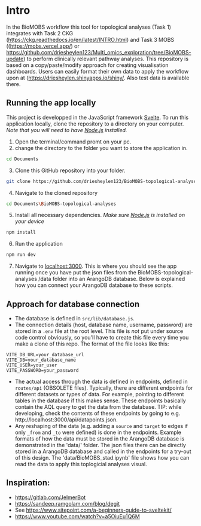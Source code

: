 # Intro
In the BioMOBS workflow this tool for topological analyses (Task 1) integrates with Task 2 CKG (https://ckg.readthedocs.io/en/latest/INTRO.html) and Task 3 MOBS ((https://mobs.vercel.app/) or https://github.com/driesheylen123/Multi_omics_exploration/tree/BioMOBS-update) to perform clinically relevant pathway analyses. This repository is based on a copy/paste/modify approach for creating visualisation dashboards. Users can easily format their own data to apply the workflow upon at (https://driesheylen.shinyapps.io/shiny/. Also test data is available there.
## Running the app locally
This project is developped in the JavaScript framework [Svelte](https://svelte.dev). To run this application locally, clone the repository to a directory on your computer. *Note that you will need to have [Node.js](https://nodejs.org) installed.*

1. Open the terminal/command promt on your pc.
2. change the directory to the folder you want to store the application in.
```bash
cd Documents
```
3. Clone this GitHub repository into your folder.
```bash
git clone https://github.com/driesheylen123/BioMOBS-topological-analyses.git
```
4. Navigate to the cloned repository
```bash
cd Documents\BioMOBS-topological-analyses
```
5. Install all necessary dependencies. *Make sure [Node.js](https://nodejs.org) is installed on your device*
```bash
npm install
```
6. Run the application
```bash
npm run dev
```
7. Navigate to [localhost:3000](http://localhost:3000). This is where you should see the app running once you have put the json files from  the BioMOBS-topological-analyses
/data folder into an ArangoDB database. Below is explained how you can connect your ArangoDB database to these scripts.



## Approach for database connection
- The database is defined in `src/lib/database.js`.
- The connection details (host, database name, username, password) are stored in a `.env` file at the root level. This file is _not_ put under source code control obviously, so you'll have to create this file every time you make a clone of this repo. The format of the file looks like this:

```
VITE_DB_URL=your_database_url
VITE_DB=your_database_name
VITE_USER=your_user
VITE_PASSWORD=your_password
```

- The actual access through the data is defined in endpoints, defined in `routes/api` (OBSOLETE files). Typically, there are different endpoints for different datasets or types of data. For example, pointing to different tables in the database if this makes sense. These endpoints basically contain the AQL query to get the data from the database. TIP: while developing, check the contents of these endpoints by going to e.g. http://localhost:3000/api/datapoints.json.
- Any reshaping of the data (e.g. adding a `source` and `target` to edges if only `_from` and `_to` were defined) is done in the endpoints. Example formats of how  the data must be stored in the ArangoDB database is demonstrated in the 'data/' folder. The json files there can be directly stored in a ArangoDB database and called in the endpoints for a try-out of this design. The 'data/BioMOBS_stad.ipynb' file shows how you can read the data to apply this toplogicial analyses visual.

## Inspiration:
- https://gitlab.com/JelmerBot
- https://sandeep.ramgolam.com/blog/degit
- See https://www.sitepoint.com/a-beginners-guide-to-sveltekit/
- https://www.youtube.com/watch?v=a5OiuEu1Q6M
